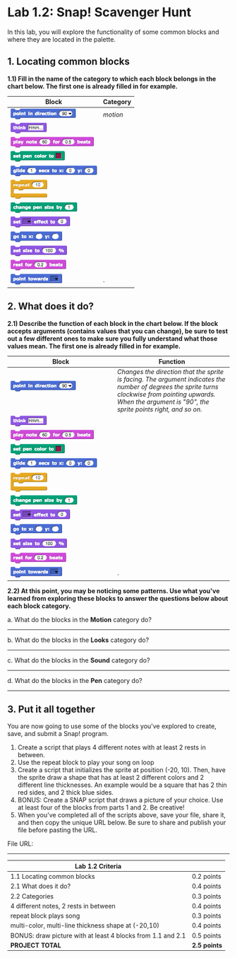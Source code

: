 <!--- REVISED -->
# Lab 1.2: Snap! Scavenger Hunt

In this lab, you will explore the functionality of some common blocks and where they are located in the palette.

## 1. Locating common blocks

**1.1) Fill in the name of the category to which each block belongs in the chart below. The first one is already filled in for example.**

| Block                                       | Category |
| ------------------------------------------- | -------- |
| ![point in direction](pointindirection.png) | _motion_ |
| ![think](think.png)                         |          |
| ![play notes](playnotes.png)                |          |
| ![set pen color](setpencolor.png)           |          |
| ![glide](glide.png)                         |          |
| ![repeat](repeat.png)                       |          |
| ![change pen size](changepensize.png)       |          |
| ![set effect](seteffect.png)                |          |
| ![go to x-y](gotox-y.png)                   |          |
| ![set size](setsize.png)                    |          |
| ![rest for beats](restforbeats.png)         |          |
| ![point towards](pointtowards.png)          |.         |


## 2. What does it do?

**2.1) Describe the function of each block in the chart below. If the block accepts arguments (contains values that you can change), be sure to test out a few different ones to make sure you fully understand what those values mean. The first one is already filled in for example.**

| Block                                                                                               | Function                                                                                                                                                                                                         |
| --------------------------------------------------------------------------------------------------- | ---------------------------------------------------------------------------------------------------------------------------------------------------------------------------------------------------------------- |
| ![point in direction](pointindirection.png)                                                         | _Changes the direction that the sprite is facing. The argument indicates the number of degrees the sprite turns clockwise from pointing upwards. When the argument is "90", the sprite points right, and so on._ |
| ![think](think.png)                                                                                 |                                                                                                                                                                                                                  |
| ![play notes](playnotes.png)                                                                        |                                                                                                                                                                                                                  |
| ![set pen color](setpencolor.png)                                                                   |                                                                                                                                                                                                                  |
| ![glide](glide.png)                                                                                 |                                                                                                                                                                                                                  |
| ![repeat](repeat.png)                                                                               |                                                                                                                                                                                                                  |
| ![change pen size](changepensize.png)                                                               |                                                                                                                                                                                                                  |
| ![set effect](seteffect.png)                                                                        |                                                                                                                                                                                                                  |
| ![go to x-y](gotox-y.png)                                                                           |                                                                                                                                                                                                                  |
| ![set size](setsize.png)                                                                            |                                                                                                                                                                                                                  |
| ![rest for beats](restforbeats.png)                                                                 |                                                                                                                                                                                                                  |
| ![point towards](pointtowards.png)                                                                  |.                                                                                                                                                                                                                |



**2.2) At this point, you may be noticing some patterns. Use what you've learned from exploring these blocks to answer the questions below about each block category.**

a. What do the blocks in the **Motion** category do?

* * *

b. What do the blocks in the **Looks** category do?

* * *

c. What do the blocks in the **Sound** category do?

* * *

d. What do the blocks in the **Pen** category do?

* * *

## 3. Put it all together

You are now going to use some of the blocks you've explored to create, save, and submit a Snap! program.

1.  Create a script that plays 4 different notes with at least 2 rests in between.
2.  Use the repeat block to play your song on loop
3.  Create a script that initializes the sprite at position (-20, 10). Then, have the sprite draw a shape that has at least 2 different colors and 2 different line thicknesses. An example would be a square that has 2 thin red sides, and 2 thick blue sides.
4.  BONUS: Create a SNAP script that draws a picture of your choice.  Use at least four of the blocks from parts 1 and 2.  Be creative!
5.  When you've completed all of the scripts above, save your file, share it, and then copy the unique URL below. Be sure to share and publish your file before pasting the URL.

File URL:

* * *

| **Lab 1.2 Criteria**                                          |                |
| ------------------------------------------------------------- | -------------- |
| 1.1 Locating common blocks                                    | 0.2 points     |
| 2.1 What does it do?                                          | 0.4 points     |
| 2.2 Categories                                                | 0.3 points     |
| 4 different notes, 2 rests in between                         | 0.4 points     |
| repeat block plays song                                       | 0.3 points     |
| multi-color, multi-line thickness shape at (-20,10)           | 0.4 points     |
| BONUS: draw picture with at least 4 blocks from 1.1 and 2.1   | 0.5 points     |
| **PROJECT TOTAL**                                             | **2.5 points** |
